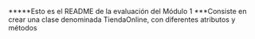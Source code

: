 *****Esto es el README de la evaluación del Módulo 1
***Consiste en crear una clase denominada TiendaOnline, con diferentes atributos y métodos